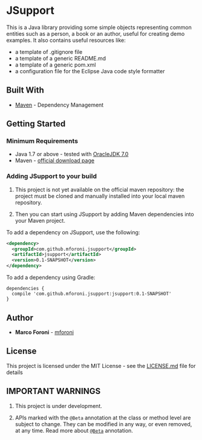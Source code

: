# JSupport

This is a Java library providing some simple objects representing common entities such as a person, a book or an author, useful for creating demo examples. It also contains useful resources like:

* a template of .gitignore file
* a template of a generic README.md
* a template of a generic pom.xml
* a configuration file for the Eclipse Java code style formatter  

## Built With

* [Maven](https://maven.apache.org) - Dependency Management

## Getting Started

### Minimum Requirements

* Java 1.7 or above - tested with [OracleJDK 7.0](http://www.oracle.com/technetwork/java/javase/downloads/java-archive-downloads-javase7-521261.html)
* Maven - [official download page](https://maven.apache.org/download.cgi)

### Adding JSupport to your build

1. This project is not yet available on the official maven repository: the project must be cloned and manually installed into your local maven repository.

1. Then you can start using JSupport by adding Maven dependencies into your Maven project.

To add a dependency on JSupport, use the following:
```xml
<dependency>
  <groupId>com.github.mforoni.jsupport</groupId>
  <artifactId>jsupport</artifactId>
  <version>0.1-SNAPSHOT</version>
</dependency>
```

To add a dependency using Gradle:
```
dependencies {
  compile 'com.github.mforoni.jsupport:jsupport:0.1-SNAPSHOT'
}
```

## Author

* **Marco Foroni** - [mforoni](https://github.com/mforoni)

## License

This project is licensed under the MIT License - see the [LICENSE.md](https://github.com/mforoni/jsupport/blob/master/LICENSE) file for details


## IMPORTANT WARNINGS

1. This project is under development.

1. APIs marked with the `@Beta` annotation at the class or method level
are subject to change. They can be modified in any way, or even
removed, at any time. Read more about [`@Beta`](https://github.com/google/guava#important-warnings) annotation.
